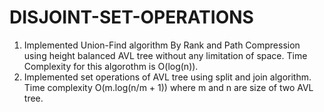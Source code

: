 # DISJOINT-SET-OPERATIONS
1) Implemented Union-Find algorithm By Rank and Path Compression using height balanced AVL tree without any limitation of space.
   Time Complexity for this algorothm is O(log(n)).
2) Implemented set operations of AVL tree using split and join algorithm.
   Time complexity O(m.log(n/m + 1)) where m and n are size of two AVL tree.
    
